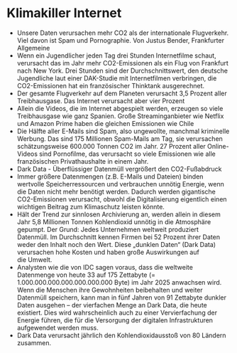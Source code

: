 # Klimakiller Internet

- Unsere Daten verursachen mehr CO2 als der internationale Flugverkehr. Viel davon ist Spam und Pornographie. Von Justus Bender, Frankfurter Allgemeine
- Wenn ein Jugendlicher jeden Tag drei Stunden Internetfilme schaut, verursacht das im Jahr mehr CO2-Emissionen als ein Flug von Frankfurt nach New York. Drei Stunden sind der Durchschnittswert, den deutsche Jugendliche laut einer DAK-Studie mit Internetfilmen verbringen, die CO2-Emissionen hat ein französischer Thinktank ausgerechnet.
- Der gesamte Flugverkehr auf dem Planeten verursacht 3,5 Prozent aller Treibhausgase. Das Internet verursacht aber vier Prozent
- Allein die Videos, die im Internet abgespielt werden, erzeugen so viele Treibhausgase wie ganz Spanien. Große Streaminganbieter wie Netflix und Amazon Prime haben die gleichen Emissionen wie Chile
- Die Hälfte aller E-Mails sind Spam, also ungewollte, manchmal kriminelle Werbung. Das sind 175 Millionen Spam-Mails am Tag, sie verursachen schätzungsweise 600.000 Tonnen CO2 im Jahr. 27 Prozent aller Online-Videos sind Pornofilme, das verursacht so viele Emissionen wie alle französischen Privathaushalte in einem Jahr.
- Dark Data - Überflüssiger Datenmüll vergrößert den CO2-Fußabdruck
- Immer größere Datenmengen (z.B. E-Mails und Dateien) binden
  wertvolle Speicherressourcen und verbrauchen unnötig Energie, wenn die Daten
  nicht mehr benötigt werden. Dadurch werden gigantische CO2-Emissionen
  verursacht, obwohl die Digitalisierung eigentlich einen wichtigen Beitrag zum
  Klimaschutz leisten könnte.
- Hält der Trend zur sinnlosen Archivierung an, werden allein
  in diesem Jahr 5,8 Millionen Tonnen Kohlendioxid unnötig in die Atmosphäre
  gepumpt. Der Grund: Jedes Unternehmen weltweit produziert Datenmüll. Im
  Durchschnitt kennen Firmen bei 52 Prozent ihrer Daten weder den Inhalt noch den
  Wert. Diese „dunklen Daten“ (Dark Data) verursachen hohe Kosten und haben große
  Auswirkungen auf die Umwelt.
- Analysten wie die von IDC sagen voraus, dass die weltweite
  Datenmenge von heute 33 auf 175 Zettabyte (= 1.000.000.000.000.000.000.000
  Byte) im Jahr 2025 anwachsen wird. Wenn die Menschen ihre Gewohnheiten
  beibehalten und weiter Datenmüll speichern, kann man in fünf Jahren von 91
  Zettabyte dunkler Daten ausgehen – der vierfachen Menge an Dark Data, die heute
  existiert. Dies wird wahrscheinlich auch zu einer Vervierfachung der Energie
  führen, die für die Versorgung der digitalen Infrastrukturen aufgewendet werden
  muss.
- Dark Data verursacht jährlich den Kohlendioxidausstoß von 80
  Ländern zusammen.